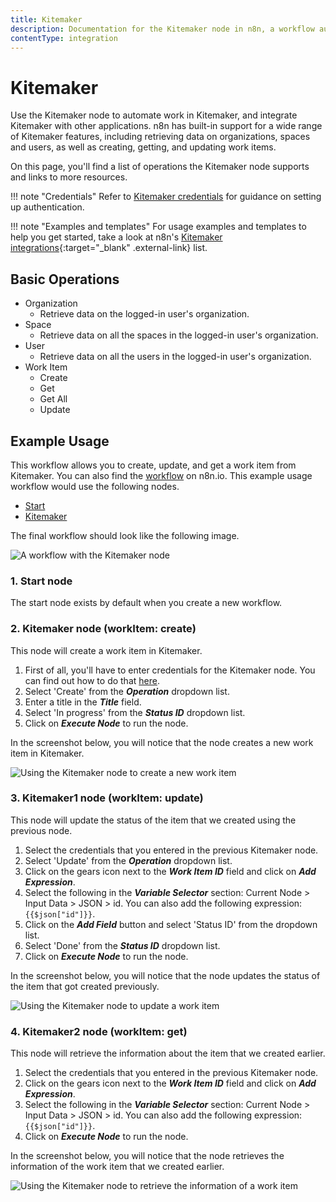 ```yaml
---
title: Kitemaker
description: Documentation for the Kitemaker node in n8n, a workflow automation platform. Includes details of operations and configuration, and links to examples and credentials information.
contentType: integration
---
```


# Kitemaker

Use the Kitemaker node to automate work in Kitemaker, and integrate Kitemaker with other applications. n8n has built-in support for a wide range of Kitemaker features, including retrieving data on organizations, spaces and users, as well as creating, getting, and updating work items. 

On this page, you'll find a list of operations the Kitemaker node supports and links to more resources.

!!! note "Credentials"
    Refer to [Kitemaker credentials](/integrations/builtin/credentials/kitemaker/) for guidance on setting up authentication. 

!!! note "Examples and templates"
    For usage examples and templates to help you get started, take a look at n8n's [Kitemaker integrations](https://n8n.io/integrations/kitemaker/){:target="_blank" .external-link} list.


## Basic Operations

* Organization
    * Retrieve data on the logged-in user's organization.
* Space
    * Retrieve data on all the spaces in the logged-in user's organization.
* User
    * Retrieve data on all the users in the logged-in user's organization.
* Work Item
    * Create
    * Get
    * Get All
    * Update

## Example Usage

This workflow allows you to create, update, and get a work item from Kitemaker. You can also find the [workflow](https://n8n.io/workflows/1048) on n8n.io. This example usage workflow would use the following nodes.
- [Start](/integrations/builtin/core-nodes/n8n-nodes-base.start/)
- [Kitemaker]()

The final workflow should look like the following image.

![A workflow with the Kitemaker node](/_images/integrations/builtin/app-nodes/kitemaker/workflow.png)

### 1. Start node

The start node exists by default when you create a new workflow.

### 2. Kitemaker node (workItem: create)

This node will create a work item in Kitemaker.

1. First of all, you'll have to enter credentials for the Kitemaker node. You can find out how to do that [here](/integrations/builtin/credentials/kitemaker/).
2. Select 'Create' from the ***Operation*** dropdown list.
3. Enter a title in the ***Title*** field.
4. Select 'In progress' from the ***Status ID*** dropdown list.
5. Click on ***Execute Node*** to run the node.

In the screenshot below, you will notice that the node creates a new work item in Kitemaker.

![Using the Kitemaker node to create a new work item](/_images/integrations/builtin/app-nodes/kitemaker/kitemaker_node.png)


### 3. Kitemaker1 node (workItem: update)

This node will update the status of the item that we created using the previous node.

1. Select the credentials that you entered in the previous Kitemaker node.
2. Select 'Update' from the ***Operation*** dropdown list.
3. Click on the gears icon next to the ***Work Item ID*** field and click on ***Add Expression***.
4. Select the following in the ***Variable Selector*** section: Current Node > Input Data > JSON > id. You can also add the following expression: `{{$json["id"]}}`.
5. Click on the ***Add Field*** button and select 'Status ID' from the dropdown list.
6. Select 'Done' from the ***Status ID*** dropdown list.
7. Click on ***Execute Node*** to run the node.


In the screenshot below, you will notice that the node updates the status of the item that got created previously.

![Using the Kitemaker node to update a work item](/_images/integrations/builtin/app-nodes/kitemaker/kitemaker1_node.png)

### 4. Kitemaker2 node (workItem: get)

This node will retrieve the information about the item that we created earlier.


1. Select the credentials that you entered in the previous Kitemaker node.
2. Click on the gears icon next to the ***Work Item ID*** field and click on ***Add Expression***.
3. Select the following in the ***Variable Selector*** section: Current Node > Input Data > JSON > id. You can also add the following expression: `{{$json["id"]}}`.
4. Click on ***Execute Node*** to run the node.

In the screenshot below, you will notice that the node retrieves the information of the work item that we created earlier.

![Using the Kitemaker node to retrieve the information of a work item](/_images/integrations/builtin/app-nodes/kitemaker/kitemaker2_node.png)

